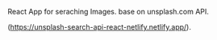 React App for seraching Images.
base on unsplash.com API.

(https://unsplash-search-api-react-netlify.netlify.app/).

